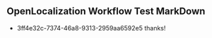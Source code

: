 ## OpenLocalization Workflow Test MarkDown
* 3ff4e32c-7374-46a8-9313-2959aa6592e5 thanks!

<!--HONumber=Jul16_HO3-->


